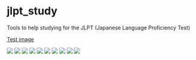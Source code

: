 # jlpt_study
Tools to help studying for the JLPT (Japanese Language Proficiency Test)

[Test image](Screenshots/Screenshot-%20Vocabulary%20Tester-1.png?raw=true)

<img src="Screenshots/Screenshot-%20Vocabulary%20Tester-1.png?raw=true">

<img src="Screenshots/Screenshot-Core Vocabulary Tester.png?raw=true">
<img src="Screenshots/Screenshot-Editing Kanji 射.png?raw=true">
<img src="Screenshots/Screenshot-Editing Vocab 注射 (ちゅうしゃ).png?raw=true">
<img src="Screenshots/Screenshot-explore_kanji.pl.png?raw=true">
<img src="Screenshots/Screenshot-explore_kanji.pl-2.png?raw=true">
<img src="Screenshots/Screenshot- Vocabulary Tester.png?raw=true">
<img src="Screenshots/Screenshot- Vocabulary Tester-1.png?raw=true">
<img src="Screenshots/Screenshot- Vocabulary Tester-2.png?raw=true">
<img src="Screenshots/Screenshot- Vocabulary Tester-3.png?raw=true">

